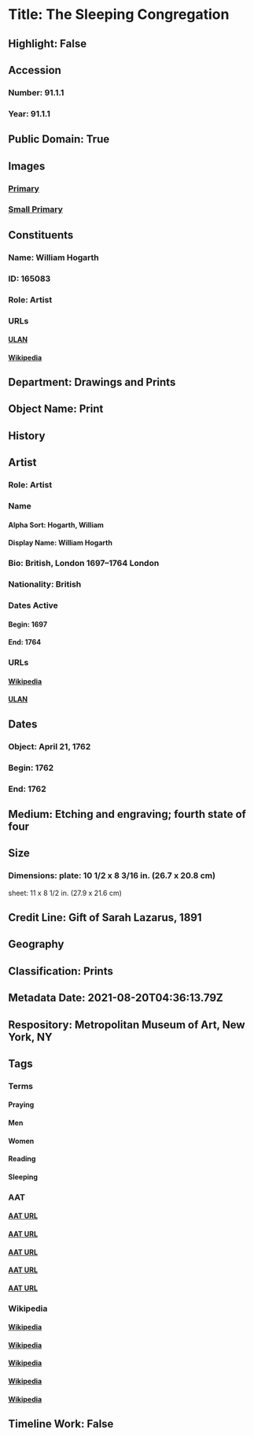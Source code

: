 # Title: The Sleeping Congregation
## Highlight: False
## Accession
### Number: 91.1.1
### Year: 91.1.1
## Public Domain: True
## Images
### [Primary](https://images.metmuseum.org/CRDImages/dp/original/DP824962.jpg)
### [Small Primary](https://images.metmuseum.org/CRDImages/dp/web-large/DP824962.jpg)
## Constituents
### Name: William Hogarth
### ID: 165083
### Role: Artist
### URLs
#### [ULAN](http://vocab.getty.edu/page/ulan/500004242)
#### [Wikipedia](https://www.wikidata.org/wiki/Q171344)
## Department: Drawings and Prints
## Object Name: Print
## History
## Artist
### Role: Artist
### Name
#### Alpha Sort: Hogarth, William
#### Display Name: William Hogarth
### Bio: British, London 1697–1764 London
### Nationality: British
### Dates Active
#### Begin: 1697
#### End: 1764
### URLs
#### [Wikipedia](https://www.wikidata.org/wiki/Q171344)
#### [ULAN](http://vocab.getty.edu/page/ulan/500004242)
## Dates
### Object: April 21, 1762
### Begin: 1762
### End: 1762
## Medium: Etching and engraving; fourth state of four
## Size
### Dimensions: plate: 10 1/2 x 8 3/16 in. (26.7 x 20.8 cm)
sheet: 11 x 8 1/2 in. (27.9 x 21.6 cm)
## Credit Line: Gift of Sarah Lazarus, 1891
## Geography
## Classification: Prints
## Metadata Date: 2021-08-20T04:36:13.79Z
## Respository: Metropolitan Museum of Art, New York, NY
## Tags
### Terms
#### Praying
#### Men
#### Women
#### Reading
#### Sleeping
### AAT
#### [AAT URL](http://vocab.getty.edu/page/aat/300379724)
#### [AAT URL](http://vocab.getty.edu/page/aat/300025928)
#### [AAT URL](http://vocab.getty.edu/page/aat/300025943)
#### [AAT URL](http://vocab.getty.edu/page/aat/300248178)
#### [AAT URL](http://vocab.getty.edu/page/aat/300375130)
### Wikipedia
#### [Wikipedia]()
#### [Wikipedia]()
#### [Wikipedia]()
#### [Wikipedia]()
#### [Wikipedia]()
## Timeline Work: False